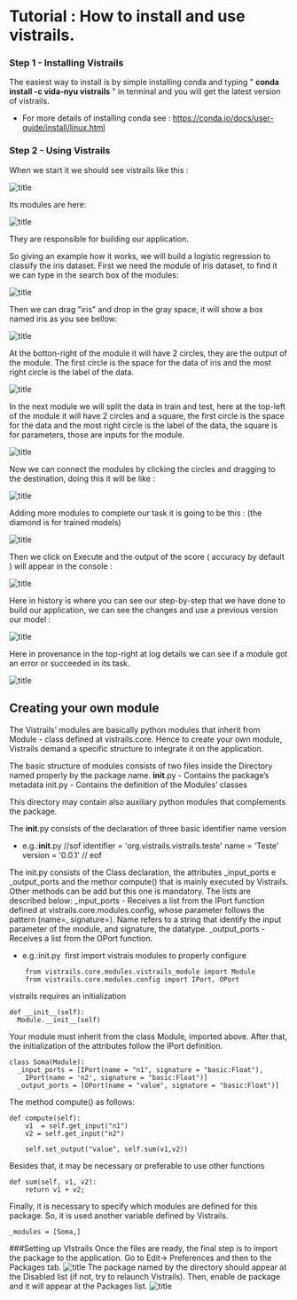 
# Tutorial : How to install and use vistrails.

### Step 1 - Installing Vistrails

The easiest way to install is by simple installing conda and typing 
" **conda install -c vida-nyu vistrails** " in terminal and you will get the latest version of vistrails.


* For more details of installing conda see : https://conda.io/docs/user-guide/install/linux.html

### Step 2 - Using Vistrails

When we start it we should see vistrails like this :

![title](img/1.png)

Its modules are here:

![title](img/2.png)

They are responsible for building our application.

So giving an example how it works, we will build a logistic regression to classify the iris dataset.
First we need the module of iris dataset, to find it we can type in the search box of the modules:

![title](img/3.png)

Then we can drag "iris" and drop in the gray space, it will show a box named iris as you see bellow:

![title](img/4.png)

At the botton-right of the module it will have 2 circles, they are the output of the module. The first circle is the space for the data of iris and the most right circle is the label of the data.

![title](img/5.png)

In the next module we will split the data in train and test, here at the top-left of the module it will have 2 circles and a square, the first circle is the space for the data and the most right circle is the label of the data, the square is for parameters, those are inputs for the module.

![title](img/6.png)

Now we can connect the modules by clicking the circles and dragging to the destination, doing this it will be like :

![title](img/7.png)

Adding more modules to complete our task it is going to be this : (the diamond is for trained models)

![title](img/8.png)

Then we click on Execute and the output of the score ( accuracy by default ) will appear in the console :

![title](img/9.png)

Here in history is where you can see our step-by-step that we have done to build our application, 
we can see the changes and use a previous version our model :

![title](img/10.png)

Here in provenance in the top-right at log details we can see if a module got an error or succeeded in its task.

![title](img/11.png)

## Creating your own module

The Vistrails’ modules are basically python modules that inherit from Module -  class defined at vistrails.core. Hence to create your own module, Vistrails demand a specific structure to integrate it on the application. 

The basic structure of modules consists of two files inside the Directory named properly by the package name. 
    __init__.py - Contains the package’s metadata
    init.py 		- Contains the definition of the Modules’ classes

This directory may contain also auxiliary python modules that complements the package.

The __init__.py consists of the declaration of three basic 
    identifier
    name
    version
    
* e.g.:__init__.py 
    //sof 
    identifier = 'org.vistrails.vistrails.teste'
    name = 'Teste'
    version = '0.0.1'
    // eof

The init.py consists of the Class declaration, the attributes _input_ports e _output_ports and the methor compute() that is mainly executed by Vistrails. Other methods can be add but this one is mandatory. The lists are described below:
    _input_ports 	- Receives a list from the IPort function defined at vistrails.core.modules.config, whose parameter follows the pattern (name=, signature=). Name refers to a string that identify the input parameter of the module, and signature, the datatype.
    _output_ports 	- Receives a list from the OPort function.

* e.g.:init.py
  first import vistrais modules to properly configure
```
    from vistrails.core.modules.vistrails_module import Module
    from vistrails.core.modules.config import IPort, OPort
```
  vistrails requires an initialization

    def __init__(self):
      Module.__init__(self)

  Your module must inherit from the class Module, imported above. After that, the initialization of the attributes follow the IPort definition.

    class Soma(Module):
      _input_ports = [IPort(name = "n1", signature = "basic:Float"),
        IPort(name = 'n2', signature = "basic:Float")]
      _output_ports = [OPort(name = "value", signature = "basic:Float")]

  The method compute() as follows:

    def compute(self):
        v1  = self.get_input("n1")
        v2 = self.get_input("n2")

        self.set_output("value", self.sum(v1,v2))

  Besides that, it may be necessary or preferable to use other functions

    def sum(self, v1, v2):
        return v1 + v2;


  Finally, it is necessary to specify which modules are defined for this package. So, it is used another variable defined by Vistrails.

    _modules = [Soma,]

###Setting up VIstrails
Once the files are ready, the final step is to import the package to the application. Go to Edit-> Preferences and then to the Packages tab.
![title](img/12.png)
The package named by the directory should appear at the Disabled list (if not, try to relaunch Vistrails). Then, enable de package and it will appear at the Packages list. 
![title](img/13.png)


```python

```
